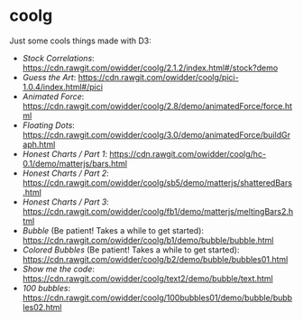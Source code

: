 # coolg

Just some cools things made with D3:
* _Stock Correlations_: https://cdn.rawgit.com/owidder/coolg/2.1.2/index.html#/stock?demo
* _Guess the Art_: https://cdn.rawgit.com/owidder/coolg/pici-1.0.4/index.html#/pici
* _Animated Force_: https://cdn.rawgit.com/owidder/coolg/2.8/demo/animatedForce/force.html
* _Floating Dots_: https://cdn.rawgit.com/owidder/coolg/3.0/demo/animatedForce/buildGraph.html
* _Honest Charts / Part 1_: https://cdn.rawgit.com/owidder/coolg/hc-0.1/demo/matterjs/bars.html
* _Honest Charts / Part 2_: https://cdn.rawgit.com/owidder/coolg/sb5/demo/matterjs/shatteredBars.html
* _Honest Charts / Part 3_: https://cdn.rawgit.com/owidder/coolg/fb1/demo/matterjs/meltingBars2.html
* _Bubble_ (Be patient! Takes a while to get started): https://cdn.rawgit.com/owidder/coolg/b1/demo/bubble/bubble.html
* _Colored Bubbles_ (Be patient! Takes a while to get started): https://cdn.rawgit.com/owidder/coolg/b2/demo/bubble/bubbles01.html
* _Show me the code_: https://cdn.rawgit.com/owidder/coolg/text2/demo/bubble/text.html 
* _100 bubbles_: https://cdn.rawgit.com/owidder/coolg/100bubbles01/demo/bubble/bubbles02.html 

